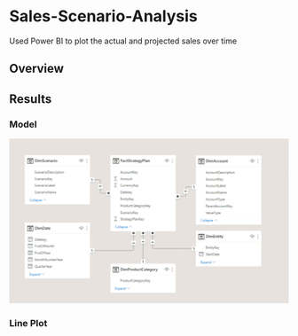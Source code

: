 # Sales-Scenario-Analysis
Used Power BI to plot the actual and projected sales over time

## Overview

## Results

### Model

![model](images/data_model.png)

### Line Plot


